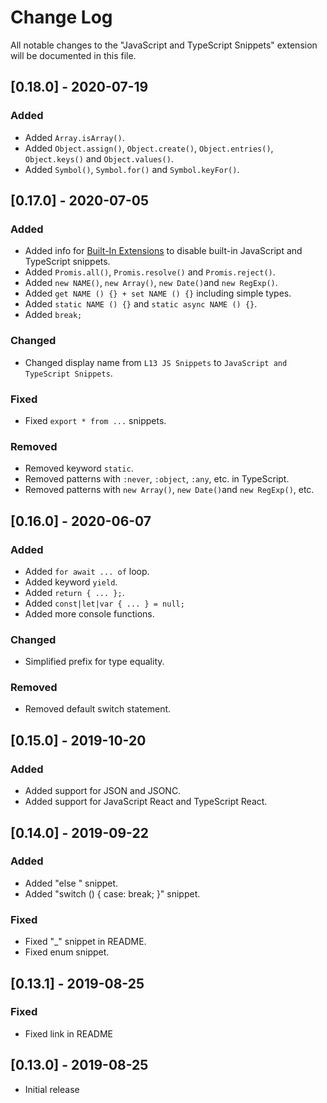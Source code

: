# Change Log
All notable changes to the "JavaScript and TypeScript Snippets" extension will be documented in this file.

## [0.18.0] - 2020-07-19

### Added
- Added `Array.isArray()`.
- Added `Object.assign()`, `Object.create()`, `Object.entries()`, `Object.keys()` and `Object.values()`.
- Added `Symbol()`, `Symbol.for()` and `Symbol.keyFor()`.

## [0.17.0] - 2020-07-05

### Added
- Added info for [Built-In Extensions](https://marketplace.visualstudio.com/items?itemName=L13RARY.l13-built-in-extensions) to disable built-in JavaScript and TypeScript snippets.
- Added `Promis.all()`, `Promis.resolve()` and `Promis.reject()`.
- Added `new NAME()`, `new Array()`, `new Date()`and `new RegExp()`.
- Added `get NAME () {} + set NAME () {}` including simple types.
- Added `static NAME () {}` and `static async NAME () {}`.
- Added `break;`

### Changed
- Changed display name from `L13 JS Snippets` to `JavaScript and TypeScript Snippets`.

### Fixed
- Fixed `export * from ...` snippets.

### Removed
- Removed keyword `static`.
- Removed patterns with `:never`, `:object`, `:any`, etc. in TypeScript.
- Removed patterns with `new Array()`, `new Date()`and `new RegExp()`, etc.

## [0.16.0] - 2020-06-07

### Added
- Added `for await ... of` loop.
- Added keyword `yield`.
- Added `return { ... };`.
- Added `const|let|var { ... } = null;`
- Added more console functions.

### Changed

- Simplified prefix for type equality.

### Removed

- Removed default switch statement.

## [0.15.0] - 2019-10-20

### Added
- Added support for JSON and JSONC.
- Added support for JavaScript React and TypeScript React.

## [0.14.0] - 2019-09-22

### Added
- Added "else " snippet.
- Added "switch () { case: break; }" snippet.

### Fixed
- Fixed "_" snippet in README.
- Fixed enum snippet.

## [0.13.1] - 2019-08-25

### Fixed
- Fixed link in README

## [0.13.0] - 2019-08-25
- Initial release
